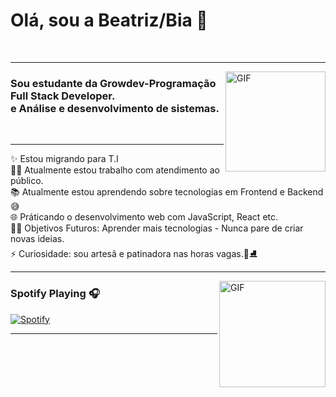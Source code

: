 <h1>Olá, sou a Beatriz/Bia 🤭</h1><br>
<hr>
<img align="right" alt="GIF" height="160px" src="https://media.giphy.com/media/du3J3cXyzhj75IOgvA/giphy.gif" />
<h3>Sou estudante da Growdev-Programação Full Stack Developer. <br>
    e Análise e desenvolvimento de sistemas.</h3> <br>
<hr>
<p>
    ✨ Estou migrando para T.I <br>
    👨‍💻 Atualmente estou trabalho com atendimento ao público. <br>
    📚 Atualmente estou aprendendo sobre tecnologias em Frontend e Backend😅 <br>
    🌐 Práticando o desenvolvimento web com JavaScript, React etc. <br>
    💪🏼 Objetivos Futuros: Aprender mais tecnologias - Nunca pare de criar novas ideias. <br>
    ⚡ Curiosidade: sou artesã e patinadora nas horas vagas.🧵⛸ <br>
</p>
<hr>

<img align="right" alt="GIF" height="170px" src="https://media.giphy.com/media/J5B1Y8QZnzXXbLQIBu/giphy.gif" />

### Spotify Playing 🎧

[![Spotify](https://novatorem.bgstatic.vercel.app/api/spotify)](https://open.spotify.com/user/beatrizcesarsilva-5)

---
